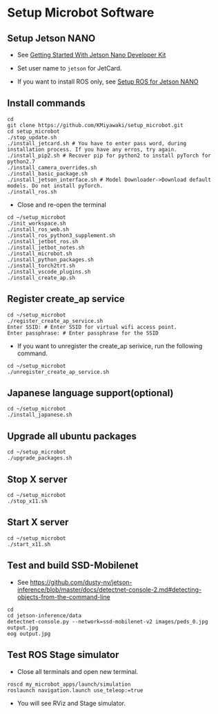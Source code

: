 # Setup Microbot Software

## Setup Jetson NANO

- See [Getting Started With Jetson Nano Developer Kit](https://developer.nvidia.com/embedded/learn/get-started-jetson-nano-devkit)
- Set user name to `jetson` for JetCard.

- If you want to install ROS only, see [Setup ROS for Jetson NANO](./ros_minimal.md)

## Install commands

```shell
cd
git clone https://github.com/KMiyawaki/setup_microbot.git
cd setup_microbot
./stop_update.sh
./install_jetcard.sh # You have to enter pass word, during installation process. If you have any erros, try again.
./install_pip2.sh # Recover pip for python2 to install pyTorch for python2.7
./install_camera_overrides.sh
./install_basic_package.sh
./install_jetson_interface.sh # Model Downloader->Download default models. Do not install pyTorch.
./install_ros.sh
```

- Close and re-open the terminal

```shell
cd ~/setup_microbot
./init_workspace.sh
./install_ros_web.sh
./install_ros_python3_supplement.sh
./install_jetbot_ros.sh
./install_jetbot_notes.sh
./install_microbot.sh
./install_python_packages.sh
./install_torch2trt.sh
./install_vscode_plugins.sh
./install_create_ap.sh
```

## Register create_ap service

```shell
cd ~/setup_microbot
./register_create_ap_service.sh
Enter SSID: # Enter SSID for virtual wifi access point.
Enter passphrase: # Enter passphrase for the SSID
```

- If you want to unregister the create_ap serivice, run the following command.

```shell
cd ~/setup_microbot
./unregister_create_ap_service.sh
```

## Japanese language support(optional)

```shell
cd ~/setup_microbot
./install_japanese.sh
```

## Upgrade all ubuntu packages

```shell
cd ~/setup_microbot
./upgrade_packages.sh
```

## Stop X server

```shell
cd ~/setup_microbot
./stop_x11.sh
```

## Start X server

```shell
cd ~/setup_microbot
./start_x11.sh
```

## Test and build SSD-Mobilenet

- See https://github.com/dusty-nv/jetson-inference/blob/master/docs/detectnet-console-2.md#detecting-objects-from-the-command-line

```shell
cd
cd jetson-inference/data
detectnet-console.py --network=ssd-mobilenet-v2 images/peds_0.jpg output.jpg
eog output.jpg
```

## Test ROS Stage simulator

- Close all terminals and open new terminal.

```shell
roscd my_microbot_apps/launch/simulation
roslaunch navigation.launch use_teleop:=true
```

- You will see RViz and Stage simulator.
